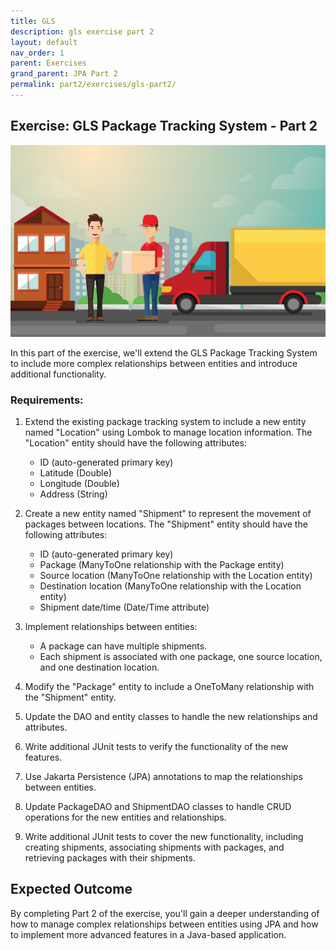 ```yaml
---
title: GLS
description: gls exercise part 2
layout: default
nav_order: 1
parent: Exercises
grand_parent: JPA Part 2
permalink: part2/exercises/gls-part2/
---
```


## Exercise: GLS Package Tracking System - Part 2

![gls delivery](../../images/glsdelivery.jpg)

In this part of the exercise, we'll extend the GLS Package Tracking System to include more complex relationships between entities and introduce additional functionality.

### Requirements:

1. Extend the existing package tracking system to include a new entity named "Location" using Lombok to manage location information. The "Location" entity should have the following attributes:
   - ID (auto-generated primary key)
   - Latitude (Double)
   - Longitude (Double)
   - Address (String)

2. Create a new entity named "Shipment" to represent the movement of packages between locations. The "Shipment" entity should have the following attributes:
   - ID (auto-generated primary key)
   - Package (ManyToOne relationship with the Package entity)
   - Source location (ManyToOne relationship with the Location entity)
   - Destination location (ManyToOne relationship with the Location entity)
   - Shipment date/time (Date/Time attribute)

3. Implement relationships between entities:
   - A package can have multiple shipments.
   - Each shipment is associated with one package, one source location, and one destination location.

4. Modify the "Package" entity to include a OneToMany relationship with the "Shipment" entity.

5. Update the DAO and entity classes to handle the new relationships and attributes.

6. Write additional JUnit tests to verify the functionality of the new features.

7. Use Jakarta Persistence (JPA) annotations to map the relationships between entities.

8. Update PackageDAO and ShipmentDAO classes to handle CRUD operations for the new entities and relationships.

9. Write additional JUnit tests to cover the new functionality, including creating shipments, associating shipments with packages, and retrieving packages with their shipments.

## Expected Outcome

By completing Part 2 of the exercise, you'll gain a deeper understanding of how to manage complex relationships between entities using JPA and how to implement more advanced features in a Java-based application.
